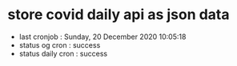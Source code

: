 # store covid daily api as json data

- last cronjob : Sunday, 20 December 2020 10:05:18
- status og cron : success
- status daily cron : success
      
      